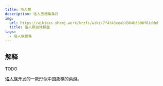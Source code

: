 ```yaml
---
title: 恪人棋
description: 恪人族梗集条目
img:
  url: https://wikioss.xhemj.work/krzfs/wiki/7f4343eeabd384b3398f81ddebb1c5d9.jpg
  title: 恪人棋游戏棋盘
tags:
  - 恪人族梗集
---
```


## 解释

TODO

[恪人族](恪人族)开发的一款形似中国象棋的桌游。
